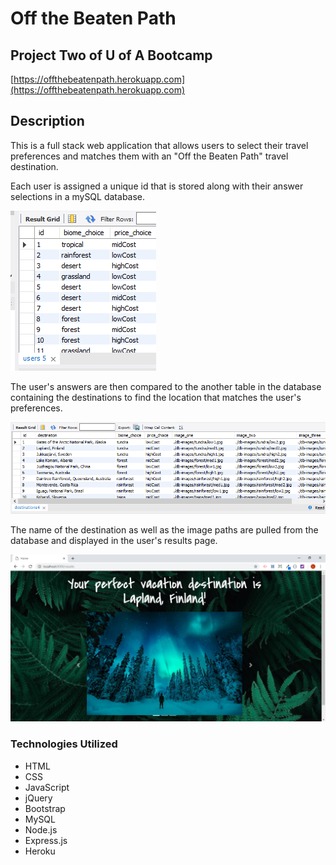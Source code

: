 # Off the Beaten Path
## Project Two of U of A Bootcamp

[https://offthebeatenpath.herokuapp.com](https://offthebeatenpath.herokuapp.com)

## Description 

This is a full stack web application that allows users to select their travel preferences and matches them with an "Off the Beaten Path" travel destination.

Each user is assigned a unique id that is stored along with their answer selections in a mySQL database.

![User Table](./screenshots/user-table.png)

The user's answers are then compared to the another table in the database containing the destinations to find the location that matches the user's preferences.

![Destination Table](./screenshots/destination-table.png)

The name of the destination as well as the image paths are pulled from the database and displayed in the user's results page.

![User Results](./screenshots/results.png)


### Technologies Utilized

* HTML
* CSS
* JavaScript
* jQuery
* Bootstrap
* MySQL
* Node.js
* Express.js
* Heroku
